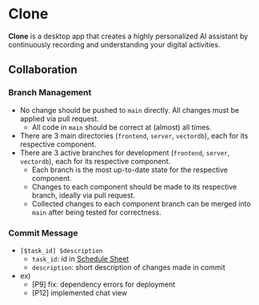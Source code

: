 # Clone
**Clone** is a desktop app that creates a highly personalized AI assistant by continuously recording and understanding your digital activities.

## Collaboration
### Branch Management
* No change should be pushed to `main` directly. All changes must be applied via pull request.
  * All code in `main` should be correct at (almost) all times.
* There are 3 main directories (`frontend`, `server`, `vectordb`), each for its respective component.
* There are 3 active branches for development (`frontend`, `server`, `vectordb`), each for its respective component.
  * Each branch is the most up-to-date state for the respective component.
  * Changes to each component should be made to its respective branch, ideally via pull request.
  * Collected changes to each component branch can be merged into `main` after being tested for correctness.
### Commit Message
* `[$task_id] $description`
  * `task_id`: id in [Schedule Sheet](https://docs.google.com/spreadsheets/d/1RDozyzTpZBL-NxpSjT-ezQPIt7C7JA1TW0pTQpUxRD0/edit?gid=41332019#gid=41332019)
  * `description`: short description of changes made in commit
* ex)
  * [P9] fix: dependency errors for deployment
  * [P12] implemented chat view
